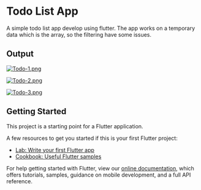 # Todo List App 

A simple todo list app develop using flutter. The app works on a temporary data which is the array, so the filtering have some issues.
 
## Output

[![Todo-1.png](https://i.postimg.cc/fTGtT2ht/Todo-1.png)](https://postimg.cc/gnKkgKjm)

[![Todo-2.png](https://i.postimg.cc/yYc994jX/Todo-2.png)](https://postimg.cc/8jkjQYqj)

[![Todo-3.png](https://i.postimg.cc/bwPn9CFX/Todo-3.png)](https://postimg.cc/ZCf0TcSj)

## Getting Started

This project is a starting point for a Flutter application.

A few resources to get you started if this is your first Flutter project:

- [Lab: Write your first Flutter app](https://flutter.dev/docs/get-started/codelab)
- [Cookbook: Useful Flutter samples](https://flutter.dev/docs/cookbook)

For help getting started with Flutter, view our
[online documentation](https://flutter.dev/docs), which offers tutorials,
samples, guidance on mobile development, and a full API reference.
